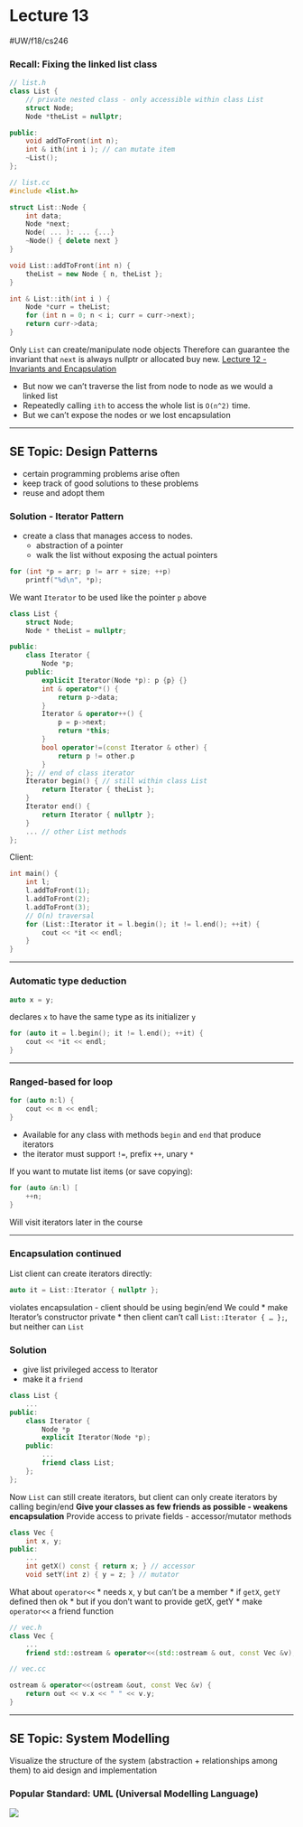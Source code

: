 # Lecture 13
#UW/f18/cs246

### Recall: Fixing the linked list class
```cpp
// list.h
class List {
	// private nested class - only accessible within class List
	struct Node;
	Node *theList = nullptr;

public:
	void addToFront(int n);
	int & ith(int i ); // can mutate item
	~List();
};
```

```cpp
// list.cc
#include <list.h>

struct List::Node {
	int data;
	Node *next;
	Node( ... ): ... {...}
	~Node() { delete next }
}

void List::addToFront(int n) {
	theList = new Node { n, theList };
}

int & List::ith(int i ) {
	Node *curr = theList;
	for (int n = 0; n < i; curr = curr->next);
	return curr->data;
}
```

Only `List` can create/manipulate node objects
Therefore can guarantee the invariant that `next` is always nullptr or allocated buy new.
[Lecture 12 - Invariants and Encapsulation](bear://x-callback-url/open-note?id=4CB22FBD-7168-450C-8B4C-2FB662241483-19124-0000BE41D5CB12C1&header=Invariants%20and%20Encapsulation)

* But now we can’t traverse the list from node to node as we would a linked list
* Repeatedly calling `ith` to access the whole list is `O(n^2)` time.
* But we can’t expose the nodes or we lost encapsulation
- - - -
## SE Topic: Design Patterns
* certain programming problems arise often
* keep track of good solutions to these problems
* reuse and adopt them

### Solution - Iterator Pattern
* create a class that manages access to nodes.
	* abstraction of a pointer
	* walk the list without exposing the actual pointers

```c
for (int *p = arr; p != arr + size; ++p)
	printf("%d\n", *p);
```
We want `Iterator` to be used like the pointer `p` above
```cpp
class List {
	struct Node;
	Node * theList = nullptr;

public:
	class Iterator {
		Node *p;
	public:
		explicit Iterator(Node *p): p {p} {}
		int & operator*() {
			return p->data;
		}
		Iterator & operator++() {
			p = p->next;
			return *this;
		}
		bool operator!=(const Iterator & other) {
			return p != other.p
		}
	}; // end of class iterator
	Iterator begin() { // still within class List
		return Iterator { theList };
	}
	Iterator end() {
		return Iterator { nullptr };
	}
	... // other List methods
};
```
Client:
```cpp
int main() {
	int l;
	l.addToFront(1);
	l.addToFront(2);
	l.addToFront(3);
	// O(n) traversal
	for (List::Iterator it = l.begin(); it != l.end(); ++it) {
		cout << *it << endl;
	}
}
```
- - - -
### Automatic type deduction
```cpp
auto x = y;
```
declares `x` to have the same type as its initializer `y`

```cpp
for (auto it = l.begin(); it != l.end(); ++it) {
	cout << *it << endl;
}
```
- - - -
### Ranged-based for loop
```cpp
for (auto n:l) {
	cout << n << endl;
}
```
* Available for any class with methods `begin` and `end` that produce iterators
* the iterator must support `!=`, prefix `++`, unary `*`

If you want to mutate list items (or save copying):
```cpp
for (auto &n:l) [
	++n;
}
```
Will visit iterators later in the course
- - - -
### Encapsulation continued
List client can create iterators directly:
```cpp
auto it = List::Iterator { nullptr };
```
violates encapsulation - client should be using begin/end
We could
	* make Iterator’s constructor private
	* then client can’t call `List::Iterator { … };`, but neither can `List`
### Solution
* give list privileged access to Iterator
* make it a `friend`
```cpp
class List {
	...
public:
	class Iterator {
		Node *p
		explicit Iterator(Node *p);
	public:
		...
		friend class List;
	};
};
```
Now `List` can still create iterators, but client can only create iterators by calling begin/end
**Give your classes as few friends as possible - weakens encapsulation**
Provide access to private fields - accessor/mutator methods
```cpp
class Vec {
	int x, y;
public:
	...
	int getX() const { return x; } // accessor
	void setY(int z) { y = z; } // mutator
```
What about `operator<<` 
	* needs x, y but can’t be a member
	* if `getX`, `getY` defined then ok
	* but if you don’t want to provide getX, getY
		* make `operator<<` a friend function

```cpp
// vec.h
class Vec {
	...
	friend std::ostream & operator<<(std::ostream & out, const Vec &v);
```

```cpp
// vec.cc

ostream & operator<<(ostream &out, const Vec &v) {
	return out << v.x << " " << v.y;
}
```
- - - -
## SE Topic: System Modelling
Visualize the structure of the system (abstraction + relationships among them) to aid design and implementation
### Popular Standard: UML (Universal Modelling Language)
![](Lecture%2013/Screen%20Shot%202018-10-25%20at%2011.32.06%20AM.png)